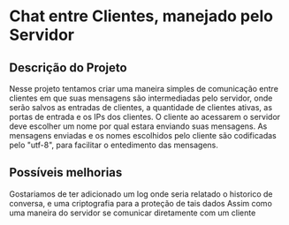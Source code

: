 # Chat entre Clientes, manejado pelo Servidor

## Descrição do Projeto
Nesse projeto tentamos criar uma maneira simples de comunicação entre clientes em que suas mensagens são intermediadas pelo servidor, onde serão salvos as entradas de clientes, a quantidade de clientes ativas, as portas de entrada e os IPs dos clientes.
O cliente ao acessarem o servidor deve escolher um nome por qual estara enviando suas mensagens.
As mensagens enviadas e os nomes escolhidos pelo cliente são codificadas pelo "utf-8", para facilitar o entedimento das mensagens.

## Possíveis melhorias
Gostariamos de ter adicionado um log onde seria relatado o historico de conversa, e uma criptografia para a proteção de tais dados
Assim como uma maneira do servidor se comunicar diretamente com um cliente
